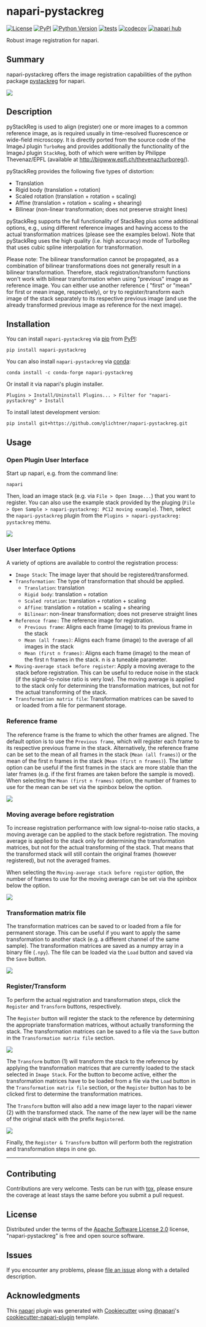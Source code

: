 # napari-pystackreg

[![License](https://img.shields.io/pypi/l/napari-pystackreg.svg?color=green)](https://github.com/glichtner/napari-pystackreg/raw/main/LICENSE)
[![PyPI](https://img.shields.io/pypi/v/napari-pystackreg.svg?color=green)](https://pypi.org/project/napari-pystackreg)
[![Python Version](https://img.shields.io/pypi/pyversions/napari-pystackreg.svg?color=green)](https://python.org)
[![tests](https://github.com/glichtner/napari-pystackreg/workflows/tests/badge.svg)](https://github.com/glichtner/napari-pystackreg/actions)
[![codecov](https://codecov.io/gh/glichtner/napari-pystackreg/branch/main/graph/badge.svg)](https://codecov.io/gh/glichtner/napari-pystackreg)
[![napari hub](https://img.shields.io/endpoint?url=https://api.napari-hub.org/shields/napari-pystackreg)](https://napari-hub.org/plugins/napari-pystackreg)

Robust image registration for napari.

## Summary
napari-pystackreg offers the image registration capabilities of the python package
[pystackreg](https://github.com/glichtner/pystackreg) for napari.

![](https://github.com/glichtner/napari-pystackreg/raw/main/docs/napari-pystackreg.gif)

## Description

pyStackReg is used to align (register) one or more images to a common reference image, as is required usually in
time-resolved fluorescence or wide-field microscopy.
It is directly ported from the source code of the ImageJ plugin ``TurboReg`` and provides additionally the
functionality of the ImageJ plugin ``StackReg``, both of which were written by Philippe Thevenaz/EPFL
(available at http://bigwww.epfl.ch/thevenaz/turboreg/).

pyStackReg provides the following five types of distortion:

- Translation
- Rigid body (translation + rotation)
- Scaled rotation (translation + rotation + scaling)
- Affine (translation + rotation + scaling + shearing)
- Bilinear (non-linear transformation; does not preserve straight lines)

pyStackReg supports the full functionality of StackReg plus some additional options, e.g., using different reference
images and having access to the actual transformation matrices (please see the examples below). Note that pyStackReg
uses the high quality (i.e. high accuracy) mode of TurboReg that uses cubic spline interpolation for transformation.

Please note: The bilinear transformation cannot be propagated, as a combination of bilinear transformations does not
generally result in a bilinear transformation. Therefore, stack registration/transform functions won't work with
bilinear transformation when using "previous" image as reference image. You can either use another reference (
"first" or "mean" for first or mean image, respectively), or try to register/transform each image of the stack
separately to its respective previous image (and use the already transformed previous image as reference for the
next image).

## Installation

You can install ``napari-pystackreg`` via [pip](https://pypi.org/project/pip/) from [PyPI](https://pypi.org/):

    pip install napari-pystackreg

You can also install ``napari-pystackreg`` via [conda](https://docs.conda.io/en/latest/):

    conda install -c conda-forge napari-pystackreg

Or install it via napari's plugin installer.

    Plugins > Install/Uninstall Plugins... > Filter for "napari-pystackreg" > Install

To install latest development version:

    pip install git+https://github.com/glichtner/napari-pystackreg.git

## Usage


### Open Plugin User Interface

Start up napari, e.g. from the command line:

    napari

Then, load an image stack (e.g. via ``File > Open Image...``) that you want to register. You can also use the example
stack provided by the pluging (``File > Open Sample > napari-pystackreg: PC12 moving example``).
Then, select the ``napari-pystackreg`` plugin from the ``Plugins > napari-pystackreg: pystackreg`` menu.

![](https://github.com/glichtner/napari-pystackreg/raw/main/docs/ui-initial.png)

### User Interface Options
A variety of options are available to control the registration process:

* `Image Stack`: The image layer that should be registered/transformed.
* `Transformation`: The type of transformation that should be applied.
  - `Translation`: translation
  - `Rigid body`: translation + rotation
  - `Scaled rotation`: translation + rotation + scaling
  - `Affine`: translation + rotation + scaling + shearing
  - `Bilinear`: non-linear transformation; does not preserve straight lines
* `Reference frame:` The reference image for registration.
  - `Previous frame`: Aligns each frame (image) to its previous frame in the stack
  - `Mean (all frames)`: Aligns each frame (image) to the average of all images in the stack
  - `Mean (first n frames)`: Aligns each frame (image) to the mean of the first n frames in the stack. n is a tuneable parameter.
* `Moving-average stack before register`: Apply a moving average to the stack before registration. This can be useful to
  reduce noise in the stack (if the signal-to-noise ratio is very low). The moving average is applied to the stack only
  for determining the transformation matrices, but not for the actual transforming of the stack.
* `Transformation matrix file`: Transformation matrices can be saved to or loaded from a file for permanent storage.

### Reference frame
The reference frame is the frame to which the other frames are aligned. The default option is to use the
`Previous frame`, which will register each frame to its respective previous frame in the stack. Alternatively, the
reference frame can be set to the mean of all frames in the stack (`Mean (all frames)`) or the mean of the first n
frames in the stack (`Mean (first n frames)`). The latter option can be useful if the first frames in the stack are more
stable than the later frames (e.g. if the first frames are taken before the sample is moved). When selecting the
`Mean (first n frames)` option, the number of frames to use for the mean can be set via the spinbox below the option.

![](https://github.com/glichtner/napari-pystackreg/raw/main/docs/ui-reference-mean-n.png)

### Moving average before registration
To increase registration performance with low signal-to-noise ratio stacks, a moving average can be applied to the
stack before registration. The moving average is applied to the stack only for determining the
transformation matrices, but not for the actual transforming of the stack. That means that the transformed stack will
still contain the original frames (however registered), but not the averaged frames.

When selecting the `Moving-average stack before register` option, the number of frames to use for the moving average can
be set via the spinbox below the option.

![](https://github.com/glichtner/napari-pystackreg/raw/main/docs/ui-moving-average.png)

### Transformation matrix file
The transformation matrices can be saved to or loaded from a file for permanent storage. This can be useful if you want
to apply the same transformation to another stack (e.g. a different channel of the same sample). The transformation
matrices are saved as a numpy array in a binary file (``.npy``). The file can be loaded via the `Load` button and saved
via the `Save` button.

![](https://github.com/glichtner/napari-pystackreg/raw/main/docs/ui-register-tmat.png)

### Register/Transform
To perform the actual registration and transformation steps, click the `Register` and `Transform` buttons, respectively.

The `Register` button will register the stack to the reference by determining the appropriate transformation matrices,
without actually transforming the stack. The transformation matrices can be saved to a file via the `Save` button in the
`Transformation matrix file` section.

![](https://github.com/glichtner/napari-pystackreg/raw/main/docs/ui-registered.png)

The `Transform` button (1) will transform the stack to the reference by applying the transformation matrices that are
currently loaded to the stack selected in `Image Stack`. For the button to become active, either the transformation
matrices have to be loaded from a file via the `Load` button in the `Transformation matrix file` section, or the
`Register` button has to be clicked first to determine the transformation matrices.

The `Transform` button will also add a new image layer to the napari viewer (2) with the transformed stack. The name of the
new layer will be the name of the original stack with the prefix `Registered`.

![](https://github.com/glichtner/napari-pystackreg/raw/main/docs/ui-transformed.png)

Finally, the `Register & Transform` button will perform both the registration and transformation steps in one go.

----------------------------------

## Contributing

Contributions are very welcome. Tests can be run with [tox], please ensure
the coverage at least stays the same before you submit a pull request.

## License

Distributed under the terms of the [Apache Software License 2.0] license,
"napari-pystackreg" is free and open source software.

## Issues

If you encounter any problems, please [file an issue] along with a detailed description.

## Acknowledgments

This [napari] plugin was generated with [Cookiecutter] using [@napari]'s [cookiecutter-napari-plugin] template.

[napari]: https://github.com/napari/napari
[Cookiecutter]: https://github.com/audreyr/cookiecutter
[@napari]: https://github.com/napari
[MIT]: http://opensource.org/licenses/MIT
[BSD-3]: http://opensource.org/licenses/BSD-3-Clause
[GNU GPL v3.0]: http://www.gnu.org/licenses/gpl-3.0.txt
[GNU LGPL v3.0]: http://www.gnu.org/licenses/lgpl-3.0.txt
[Apache Software License 2.0]: http://www.apache.org/licenses/LICENSE-2.0
[Mozilla Public License 2.0]: https://www.mozilla.org/media/MPL/2.0/index.txt
[cookiecutter-napari-plugin]: https://github.com/napari/cookiecutter-napari-plugin

[file an issue]: https://github.com/glichtner/napari-pystackreg/issues

[napari]: https://github.com/napari/napari
[tox]: https://tox.readthedocs.io/en/latest/
[pip]: https://pypi.org/project/pip/
[PyPI]: https://pypi.org/
